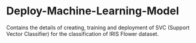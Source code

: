 # Deploy-Machine-Learning-Model
Contains the details of creating, training and deployment of SVC (Support Vector Classifier) for the classification of IRIS Flower dataset.
